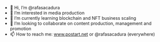 - 👋 Hi, I’m @rafasacadura
- 👀 I’m interested in media production
- 🌱 I’m currently learning blockchain and NFT business scaling
- 💞️ I’m looking to collaborate on content production, management and promotion
- 📫 How to reach me: www.postart.net or @rafasacadura (everywhere)

<!---
rafasacadura/rafasacadura is a ✨ special ✨ repository because its `README.md` (this file) appears on your GitHub profile.
You can click the Preview link to take a look at your changes.
--->
